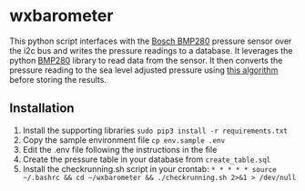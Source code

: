 # wxbarometer

This python script interfaces with the [Bosch BMP280](https://www.bosch-sensortec.com/products/environmental-sensors/pressure-sensors/bmp280/) pressure sensor over the i2c bus and writes the pressure readings to a database. It leverages the python [BMP280](https://github.com/pimoroni/bmp280-python) library to read data from the sensor. It then converts the pressure reading to the sea level adjusted pressure using [this algorithm](https://gist.github.com/cubapp/23dd4e91814a995b8ff06f406679abcf) before storing the results.

## Installation

1. Install the supporting libraries `sudo pip3 install -r requirements.txt`
1. Copy the sample environment file `cp env.sample .env`
1. Edit the .env file following the instructions in the file
1. Create the pressure table in your database from `create_table.sql`
1. Install the checkrunning.sh script in your crontab: `* * * * * source ~/.bashrc && cd ~/wxbarometer && ./checkrunning.sh 2>&1 > /dev/null`

